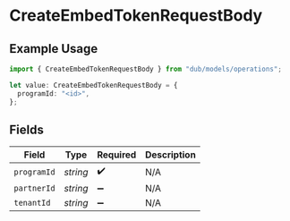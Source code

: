 # CreateEmbedTokenRequestBody

## Example Usage

```typescript
import { CreateEmbedTokenRequestBody } from "dub/models/operations";

let value: CreateEmbedTokenRequestBody = {
  programId: "<id>",
};
```

## Fields

| Field              | Type               | Required           | Description        |
| ------------------ | ------------------ | ------------------ | ------------------ |
| `programId`        | *string*           | :heavy_check_mark: | N/A                |
| `partnerId`        | *string*           | :heavy_minus_sign: | N/A                |
| `tenantId`         | *string*           | :heavy_minus_sign: | N/A                |